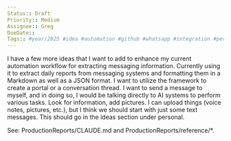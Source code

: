 ```yaml
---
Status:: Draft
Priority:: Medium
Assignee:: Greg
DueDate:: 
Tags:: #year/2025 #idea #automation #github #whatsapp #integration #personal #AI-portal
---
```


I have a few more ideas that I want to add to enhance my current automation workflow for extracting messaging information. Currently using it to extract daily reports from messaging systems and formatting them in a Markdown as well as a JSON format. I want to utilize the framework to create a portal or a conversation thread. I want to send a message to myself, and in doing so, I would be talking directly to AI systems to perform various tasks. Look for information, add pictures. I can upload things (voice notes, pictures, etc.), but I think we should start with just some text messages. This should go in the ideas section under personal.

See: ProductionReports/CLAUDE.md and ProductionReports/reference/*. 